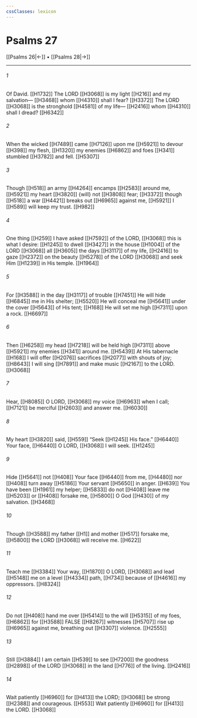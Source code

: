 ```yaml
---
cssClasses: lexicon
---
```


# Psalms 27

[[Psalms 26|←]] • [[Psalms 28|→]]

---

###### 1
Of David. [[H1732]] The LORD [[H3068]] is my light [[H216]] and my salvation— [[H3468]] whom [[H4310]] shall I fear? [[H3372]] The LORD [[H3068]] is the stronghold [[H4581]] of my life— [[H2416]] whom [[H4310]] shall I dread? [[H6342]]

###### 2
When the wicked [[H7489]] came [[H7126]] upon me [[H5921]] to devour [[H398]] my flesh, [[H1320]] my enemies [[H6862]] and foes [[H341]] stumbled [[H3782]] and fell. [[H5307]]

###### 3
Though [[H518]] an army [[H4264]] encamps [[H2583]] around me, [[H5921]] my heart [[H3820]] {will} not [[H3808]] fear; [[H3372]] though [[H518]] a war [[H4421]] breaks out [[H6965]] against me, [[H5921]] I [[H589]] will keep my trust. [[H982]]

###### 4
One thing [[H259]] I have asked [[H7592]] of the LORD, [[H3068]] this is what I desire: [[H1245]] to dwell [[H3427]] in the house [[H1004]] of the LORD [[H3068]] all [[H3605]] the days [[H3117]] of my life, [[H2416]] to gaze [[H2372]] on the beauty [[H5278]] of the LORD [[H3068]] and seek Him [[H1239]] in His temple. [[H1964]]

###### 5
For [[H3588]] in the day [[H3117]] of trouble [[H7451]] He will hide [[H6845]] me in His shelter; [[H5520]] He will conceal me [[H5641]] under the cover [[H5643]] of His tent; [[H168]] He will set me high [[H7311]] upon a rock. [[H6697]]

###### 6
Then [[H6258]] my head [[H7218]] will be held high [[H7311]] above [[H5921]] my enemies [[H341]] around me. [[H5439]] At His tabernacle [[H168]] I will offer [[H2076]] sacrifices [[H2077]] with shouts of joy; [[H8643]] I will sing [[H7891]] and make music [[H2167]] to the LORD. [[H3068]]

###### 7
Hear, [[H8085]] O LORD, [[H3068]] my voice [[H6963]] when I call; [[H7121]] be merciful [[H2603]] and answer me. [[H6030]]

###### 8
My heart [[H3820]] said, [[H559]] “Seek [[H1245]] His face.” [[H6440]] Your face, [[H6440]] O LORD, [[H3068]] I will seek. [[H1245]]

###### 9
Hide [[H5641]] not [[H408]] Your face [[H6440]] from me, [[H4480]] nor [[H408]] turn away [[H5186]] Your servant [[H5650]] in anger. [[H639]] You have been [[H1961]] my helper; [[H5833]] do not [[H408]] leave me [[H5203]] or [[H408]] forsake me, [[H5800]] O God [[H430]] of my salvation. [[H3468]]

###### 10
Though [[H3588]] my father [[H1]] and mother [[H517]] forsake me, [[H5800]] the LORD [[H3068]] will receive me. [[H622]]

###### 11
Teach me [[H3384]] Your way, [[H1870]] O LORD, [[H3068]] and lead [[H5148]] me on a level [[H4334]] path, [[H734]] because of [[H4616]] my oppressors. [[H8324]]

###### 12
Do not [[H408]] hand me over [[H5414]] to the will [[H5315]] of my foes, [[H6862]] for [[H3588]] FALSE [[H8267]] witnesses [[H5707]] rise up [[H6965]] against me,  breathing out [[H3307]] violence. [[H2555]]

###### 13
Still [[H3884]] I am certain [[H539]] to see [[H7200]] the goodness [[H2898]] of the LORD [[H3068]] in the land [[H776]] of the living. [[H2416]]

###### 14
Wait patiently [[H6960]] for [[H413]] the LORD; [[H3068]] be strong [[H2388]] and courageous. [[H553]] Wait patiently [[H6960]] for [[H413]] the LORD. [[H3068]]

